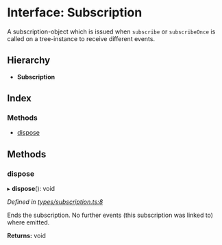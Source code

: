 # Interface: Subscription

A subscription-object which is issued when `subscribe` or `subscribeOnce` is called on a tree-instance to receive different events.

## Hierarchy

* **Subscription**

## Index

### Methods

* [dispose](subscription.md#dispose)

## Methods

### dispose

▸ **dispose**(): void

*Defined in [types/subscription.ts:8](https://github.com/ckotzbauer/simple-tree-component/blob/b8593e9/src/types/subscription.ts#L8)*

Ends the subscription. No further events (this subscription was linked to) where emitted.

**Returns:** void
